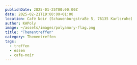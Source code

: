 ```yaml
---
publishDate: 2025-01-25T00:00:00Z
date: 2025-02-21T19:00:00+01:00
location: Café Noir (Schauenburgstraße 5, 76135 Karlsruhe)
author: KAPoly
image: ~/assets/images/polyamory-flag.png
title: "Thementreffen"
category: Thementreffen
tags:
  - treffen
  - essen
  - cafe-noir
---
```


